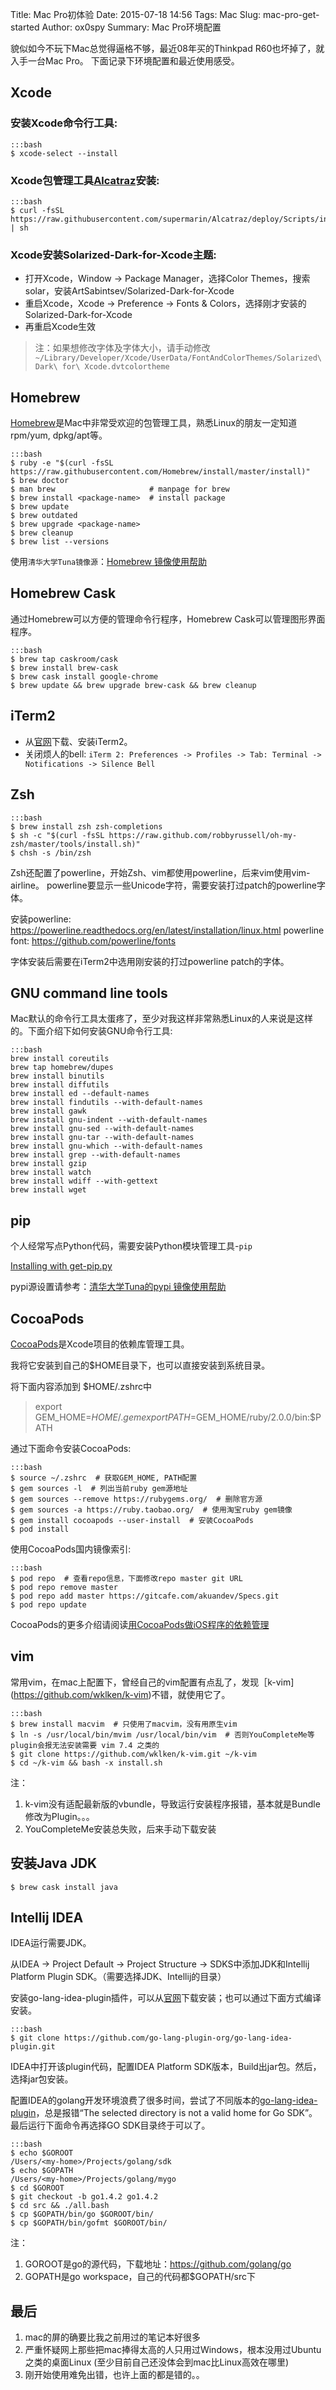 Title: Mac Pro初体验
Date: 2015-07-18 14:56
Tags: Mac
Slug: mac-pro-get-started
Author: ox0spy
Summary: Mac Pro环境配置


貌似如今不玩下Mac总觉得逼格不够，最近08年买的Thinkpad R60也坏掉了，就入手一台Mac Pro。
下面记录下环境配置和最近使用感受。


## Xcode

### 安装Xcode命令行工具:

    :::bash
    $ xcode-select --install

### Xcode包管理工具[Alcatraz](http://alcatraz.io/)安装:

    :::bash
    $ curl -fsSL https://raw.githubusercontent.com/supermarin/Alcatraz/deploy/Scripts/install.sh | sh

### Xcode安装Solarized-Dark-for-Xcode主题:
- 打开Xcode，Window -> Package Manager，选择Color Themes，搜索solar，安装ArtSabintsev/Solarized-Dark-for-Xcode
- 重启Xcode，Xcode -> Preference -> Fonts & Colors，选择刚才安装的Solarized-Dark-for-Xcode
- 再重启Xcode生效

> 注：如果想修改字体及字体大小，请手动修改`~/Library/Developer/Xcode/UserData/FontAndColorThemes/Solarized\ Dark\ for\ Xcode.dvtcolortheme`


## Homebrew

[Homebrew](http://brew.sh)是Mac中非常受欢迎的包管理工具，熟悉Linux的朋友一定知道rpm/yum, dpkg/apt等。

    :::bash
    $ ruby -e "$(curl -fsSL https://raw.githubusercontent.com/Homebrew/install/master/install)"
    $ brew doctor
    $ man brew                     # manpage for brew
    $ brew install <package-name>  # install package
    $ brew update
    $ brew outdated
    $ brew upgrade <package-name>
    $ brew cleanup
    $ brew list --versions

使用`清华大学Tuna镜像源`：[Homebrew 镜像使用帮助](https://mirrors.tuna.tsinghua.edu.cn/help/homebrew/)

## Homebrew Cask

通过Homebrew可以方便的管理命令行程序，Homebrew Cask可以管理图形界面程序。

    :::bash
    $ brew tap caskroom/cask
    $ brew install brew-cask
    $ brew cask install google-chrome
    $ brew update && brew upgrade brew-cask && brew cleanup


## iTerm2

- 从[官网](https://www.iterm2.com/)下载、安装iTerm2。
- 关闭烦人的bell: `iTerm 2: Preferences -> Profiles -> Tab: Terminal -> Notifications -> Silence Bell`


## Zsh

    :::bash
    $ brew install zsh zsh-completions
    $ sh -c "$(curl -fsSL https://raw.github.com/robbyrussell/oh-my-zsh/master/tools/install.sh)"
    $ chsh -s /bin/zsh

Zsh还配置了powerline，开始Zsh、vim都使用powerline，后来vim使用vim-airline。
powerline要显示一些Unicode字符，需要安装打过patch的powerline字体。

安装powerline: https://powerline.readthedocs.org/en/latest/installation/linux.html
powerline font: https://github.com/powerline/fonts

字体安装后需要在iTerm2中选用刚安装的打过powerline patch的字体。

## GNU command line tools

Mac默认的命令行工具太蛋疼了，至少对我这样非常熟悉Linux的人来说是这样的。下面介绍下如何安装GNU命令行工具:

    :::bash
    brew install coreutils
    brew tap homebrew/dupes
    brew install binutils
    brew install diffutils
    brew install ed --default-names
    brew install findutils --with-default-names
    brew install gawk
    brew install gnu-indent --with-default-names
    brew install gnu-sed --with-default-names
    brew install gnu-tar --with-default-names
    brew install gnu-which --with-default-names
    brew install grep --with-default-names
    brew install gzip
    brew install watch
    brew install wdiff --with-gettext
    brew install wget


## pip

个人经常写点Python代码，需要安装Python模块管理工具-`pip`

[Installing with get-pip.py](https://pip.pypa.io/en/stable/installing/)

pypi源设置请参考：[清华大学Tuna的pypi 镜像使用帮助](https://mirrors.tuna.tsinghua.edu.cn/help/pypi/)


## CocoaPods

[CocoaPods](https://cocoapods.org/)是Xcode项目的依赖库管理工具。

我将它安装到自己的$HOME目录下，也可以直接安装到系统目录。

将下面内容添加到 $HOME/.zshrc中

> export GEM_HOME=$HOME/.gem
> export PATH=$GEM_HOME/ruby/2.0.0/bin:$PATH

通过下面命令安装CocoaPods:

    :::bash
    $ source ~/.zshrc  # 获取GEM_HOME, PATH配置
    $ gem sources -l  # 列出当前ruby gem源地址
    $ gem sources --remove https://rubygems.org/  # 删除官方源
    $ gem sources -a https://ruby.taobao.org/  # 使用淘宝ruby gem镜像
    $ gem install cocoapods --user-install  # 安装CocoaPods
    $ pod install

使用CocoaPods国内镜像索引:

    :::bash
    $ pod repo  # 查看repo信息，下面修改repo master git URL
    $ pod repo remove master
    $ pod repo add master https://gitcafe.com/akuandev/Specs.git
    $ pod repo update

CocoaPods的更多介绍请阅读[用CocoaPods做iOS程序的依赖管理](http://blog.devtang.com/blog/2014/05/25/use-cocoapod-to-manage-ios-lib-dependency/)


## vim

常用vim，在mac上配置下，曾经自己的vim配置有点乱了，发现［k-vim](https://github.com/wklken/k-vim)不错，就使用它了。


    :::bash
    $ brew install macvim  # 只使用了macvim，没有用原生vim
    $ ln -s /usr/local/bin/mvim /usr/local/bin/vim  # 否则YouCompleteMe等plugin会报无法安装需要 vim 7.4 之类的
    $ git clone https://github.com/wklken/k-vim.git ~/k-vim
    $ cd ~/k-vim && bash -x install.sh

注：
1. k-vim没有适配最新版的vbundle，导致运行安装程序报错，基本就是Bundle修改为Plugin。。。
2. YouCompleteMe安装总失败，后来手动下载安装


## 安装Java JDK

    $ brew cask install java

## Intellij IDEA

IDEA运行需要JDK。

从IDEA -> Project Default -> Project Structure -> SDKS中添加JDK和Intellij Platform Plugin SDK。（需要选择JDK、Intellij的目录）

安装go-lang-idea-plugin插件，可以从[官网](https://plugins.jetbrains.com/plugin/5047)下载安装；也可以通过下面方式编译安装。

    :::bash
    $ git clone https://github.com/go-lang-plugin-org/go-lang-idea-plugin.git

IDEA中打开该plugin代码，配置IDEA Platform SDK版本，Build出jar包。然后，选择jar包安装。

配置IDEA的golang开发环境浪费了很多时间，尝试了不同版本的[go-lang-idea-plugin](https://github.com/go-lang-plugin-org/go-lang-idea-plugin)，总是报错“The selected directory is not a valid home for Go SDK”。
最后运行下面命令再选择GO SDK目录终于可以了。

    :::bash
    $ echo $GOROOT
    /Users/<my-home>/Projects/golang/sdk
    $ echo $GOPATH
    /Users/<my-home>/Projects/golang/mygo
    $ cd $GOROOT
    $ git checkout -b go1.4.2 go1.4.2
    $ cd src && ./all.bash
    $ cp $GOPATH/bin/go $GOROOT/bin/
    $ cp $GOPATH/bin/gofmt $GOROOT/bin/

注：
1. GOROOT是go的源代码，下载地址：https://github.com/golang/go
2. GOPATH是go workspace，自己的代码都$GOPATH/src下


## 最后

1. mac的屏的确要比我之前用过的笔记本好很多
2. 严重怀疑网上那些把mac捧得太高的人只用过Windows，根本没用过Ubuntu之类的桌面Linux (至少目前自己还没体会到mac比Linux高效在哪里)
3. 刚开始使用难免出错，也许上面的都是错的。。
